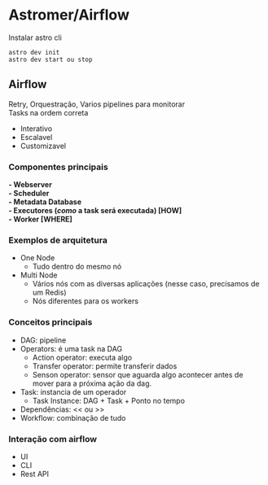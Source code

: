 # Astromer/Airflow

Instalar astro cli

```
astro dev init
astro dev start ou stop
```

## Airflow
Retry, Orquestração, Varios pipelines para monitorar\
Tasks na ordem correta 
- Interativo
- Escalavel 
- Customizavel 

### Componentes principais
<b> - Webserver </b>\
<b> - Scheduler </b>\
<b> - Metadata Database </b>\
<b> - Executores (<i>como </i> a task será executada) [HOW]</b>\
<b> - Worker [WHERE] </b>

### Exemplos de arquitetura
- One Node
  - Tudo dentro do mesmo nó
- Multi Node
  - Vários nós com as diversas aplicações (nesse caso, precisamos de um Redis)
  - Nós diferentes para os workers

### Conceitos principais
- DAG: pipeline
- Operators: é uma task na DAG
  - Action operator: executa algo
  - Transfer operator: permite transferir dados
  - Senson operator: sensor que aguarda algo acontecer antes de mover para a próxima ação da dag.
- Task: instancia de um operador
  - Task Instance: DAG + Task + Ponto no tempo
- Dependências: << ou >>
- Workflow: combinação de tudo 

### Interação com airflow
- UI
- CLI
- Rest API